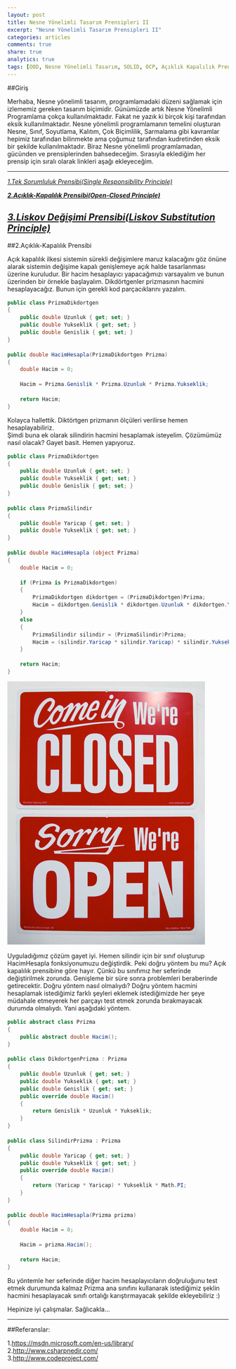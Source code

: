 ```yaml
---
layout: post
title: Nesne Yönelimli Tasarım Prensipleri II
excerpt: "Nesne Yönelimli Tasarım Prensipleri II"
categories: articles
comments: true
share: true
analytics: true
tags: [OOD, Nesne Yönelimli Tasarım, SOLID, OCP, Açıklık Kapalılık Prensibi]
---
```


##Giriş

Merhaba,
Nesne yönelimli tasarım, programlamadaki düzeni sağlamak için izlememiz gereken tasarım biçimidir. 
Günümüzde artık Nesne Yönelimli Programlama çokça kullanılmaktadır. Fakat ne yazık ki birçok kişi tarafından eksik kullanılmaktadır. 
Nesne yönelimli programlamanın temelini oluşturan Nesne, Sınıf, Soyutlama, Kalıtım, Çok Biçimlilik, Sarmalama gibi kavramlar hepimiz 
tarafından bilinmekte ama çoğumuz tarafından kudretinden eksik bir şekilde kullanılmaktadır. Biraz Nesne yönelimli programlamadan, 
gücünden ve prensiplerinden bahsedeceğim. Sırasıyla eklediğim her prensip için sıralı olarak linkleri aşağı ekleyeceğim.

---

*[1.Tek Sorumluluk Prensibi(Single Responsibility Principle)](http://develomer.me/articles/OOD1 "25.08.2015")*

***[2.Açıklık-Kapalılık Prensibi(Open-Closed Principle)](http://develomer.me/articles/OOD2 "25.08.2015")***

*[3.Liskov Değişimi Prensibi(Liskov Substitution Principle)](http://develomer.me/articles/OOD3 "07.01.2016")*
---


##2.Açıklık-Kapalılık Prensibi

Açık kapalılık ilkesi sistemin sürekli değişimlere maruz kalacağını göz önüne alarak sistemin değişime kapalı genişlemeye açık halde tasarlanması 
üzerine kuruludur. Bir hacim hesaplayıcı yapacağımızı varsayalım ve bunun üzerinden bir örnekle başlayalım. 
Dikdörtgenler prizmasının hacmini hesaplayacağız. Bunun için gerekli kod parçacıklarını yazalım.

```csharp
public class PrizmaDikdortgen
{
    public double Uzunluk { get; set; }
    public double Yukseklik { get; set; }
    public double Genislik { get; set; }
}

public double HacimHesapla(PrizmaDikdortgen Prizma)
{
    double Hacim = 0;

    Hacim = Prizma.Genislik * Prizma.Uzunluk * Prizma.Yukseklik;

    return Hacim;
}
```

Kolayca hallettik. Diktörtgen prizmanın ölçüleri verilirse hemen hesaplayabiliriz.  
Şimdi buna ek olarak silindirin hacmini hesaplamak isteyelim. Çözümümüz nasıl olacak? Gayet basit. Hemen yapıyoruz.

```csharp
public class PrizmaDikdortgen
{
    public double Uzunluk { get; set; }
    public double Yukseklik { get; set; }
    public double Genislik { get; set; }
}

public class PrizmaSilindir
{
    public double Yaricap { get; set; }
    public double Yukseklik { get; set; }
}

public double HacimHesapla (object Prizma)
{
    double Hacim = 0;

    if (Prizma is PrizmaDikdortgen)
    {
        PrizmaDikdortgen dikdortgen = (PrizmaDikdortgen)Prizma;
        Hacim = dikdortgen.Genislik * dikdortgen.Uzunluk * dikdortgen.Yukseklik;
    }
    else
    {
        PrizmaSilindir silindir = (PrizmaSilindir)Prizma;
        Hacim = (silindir.Yaricap * silindir.Yaricap) * silindir.Yukseklik * Math.PI;
    }

    return Hacim;
}
```

![](../../images/2015-08-25-OOD2/1.png)

Uyguladığımız çözüm gayet iyi. Hemen silindir için bir sınıf oluşturup HacimHesapla fonksiyonumuzu değiştirdik. 
Peki doğru yöntem bu mu? Açık kapalılık prensibine göre hayır. Çünkü bu sınıfımız her seferinde değiştirilmek zorunda. 
Genişleme bir süre sonra problemleri beraberinde getirecektir.  Doğru yöntem nasıl olmalıydı? 
Doğru yöntem hacmini hesaplamak istediğimiz farklı şeyleri eklemek istediğimizde her şeye müdahale etmeyerek her parçayı test etmek zorunda 
bırakmayacak durumda olmalıydı. Yani aşağıdaki yöntem.

```csharp
public abstract class Prizma
{
    public abstract double Hacim();
}

public class DikdortgenPrizma : Prizma
{
    public double Uzunluk { get; set; }
    public double Yukseklik { get; set; }
    public double Genislik { get; set; }
    public override double Hacim()
    {
        return Genislik * Uzunluk * Yukseklik;
    }
}

public class SilindirPrizma : Prizma
{
    public double Yaricap { get; set; }
    public double Yukseklik { get; set; }
    public override double Hacim()
    {
        return (Yaricap * Yaricap) * Yukseklik * Math.PI;
    }
}

public double HacimHesapla(Prizma prizma)
{
    double Hacim = 0;

    Hacim = prizma.Hacim();

    return Hacim;
}
```

Bu yöntemle her seferinde diğer hacim hesaplayıcıların doğruluğunu test etmek durumunda kalmaz Prizma ana sınıfını kullanarak istediğimiz 
şeklin hacmini hesaplayacak sınıfı ortalığı karıştırmayacak şekilde ekleyebiliriz :)

Hepinize iyi çalışmalar. Sağlıcakla...

---

##Referanslar:

1.<https://msdn.microsoft.com/en-us/library/>  
2.<http://www.csharpnedir.com/>  
3.<http://www.codeproject.com/>  
